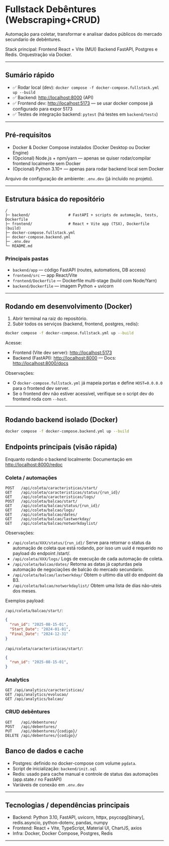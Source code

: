 # Fullstack Debêntures (Webscraping+CRUD)

Automação para coletar, transformar e analisar dados públicos do mercado secundario de debêntures.


Stack principal: 
Frontend React + Vite (MUI) 
Backend FastAPI, Postgres e Redis. 
Orquestração via Docker.

---

## Sumário rápido

- ✅ Rodar local (dev): `docker compose -f docker-compose.fullstack.yml up --build`
- ✅ Backend: [http://localhost:8000](http://localhost:8000) (API)
- ✅ Frontend dev: [http://localhost:5173](http://localhost:5173) — se usar docker compose já configurado para expor 5173
- ✅ Testes de integração backend: `pytest` (há testes em `backend/tests`)

---

## Pré-requisitos

- Docker & Docker Compose instalados (Docker Desktop ou Docker Engine)
- (Opcional) Node.js + npm/yarn — apenas se quiser rodar/compilar frontend localmente sem Docker
- (Opcional) Python 3.10+ — apenas para rodar backend local sem Docker

Arquivo de configuração de ambiente: `.env.dev` (já incluído no projeto). 

---

## Estrutura básica do repositório

```
/
├─ backend/                 # FastAPI + scripts de automação, tests, Dockerfile
├─ frontend/                # React + Vite app (TSX), Dockerfile (build)
├─ docker-compose.fullstack.yml
├─ docker-compose.backend.yml
├─ .env.dev
└─ README.md
```

### Principais pastas

- `backend/app` — código FastAPI (routes, automations, DB access)
- `frontend/src` — app React/Vite
- `frontend/Dockerfile` — Dockerfile multi-stage (build com Node/Yarn)
- `backend/Dockerfile` — imagem Python + uvicorn

---

## Rodando em desenvolvimento (Docker)


1. Abrir terminal na raiz do repositório.
2. Subir todos os serviços (backend, frontend, postgres, redis):

```bash
docker compose -f docker-compose.fullstack.yml up --build
```

Acesse:
- Frontend (Vite dev server): [http://localhost:5173](http://localhost:5173)
- Backend (FastAPI): [http://localhost:8000](http://localhost:8000) 
— Docs: [http://localhost:8000/docs](http://localhost:8000/docs)

Observações:
- O `docker-compose.fullstack.yml` já mapeia portas e define `HOST=0.0.0.0` para o frontend dev server.
- Se o frontend dev não estiver acessível, verifique se o script dev do frontend roda com `--host`.

---

## Rodando backend isolado (Docker)

```bash
docker compose -f docker-compose.backend.yml up --build
```


## Endpoints principais (visão rápida)

Enquanto rodando o backend localmente: Documentação em [http://localhost:8000/redoc](http://localhost:8000/redoc)

### Coleta / automações
```
POST   /api/coleta/caracteristicas/start/
GET    /api/coleta/caracteristicas/status/{run_id}/
GET    /api/coleta/caracteristicas/logs/
POST   /api/coleta/balcao/start/
GET    /api/coleta/balcao/status/{run_id}/
GET    /api/coleta/balcao/logs/
GET    /api/coleta/balcao/dates/
GET    /api/coleta/balcao/lastworkday/
GET    /api/coleta/balcao/notworkdaylist/
```

Observações: 
- `/api/coleta/XXX/status/{run_id}/` Serve para retornar o status da automação de coleta que está rodando, por isso um uuid é requerido no payload do endpoint /start/.
- `/api/coleta/XXX/logs/` Logs de execução de cada automação de coleta.
- `/api/coleta/balcao/dates/` Retorna as datas já capturdas pela automação de negociações de balcão do mercado secundario.
- `/api/coleta/balcao/lastworkday/` Obtem o ultimo dia util do endpoint da B3.
- `/api/coleta/balcao/notworkdaylist/` Obtem uma lista de dias não-uteis dos meses.


Exemplos payload:

`/api/coleta/balcao/start/`:
```json
{
  "run_id": "2025-08-15-01",
  "Start_Date": "2024-01-01",
  "Final_Date": "2024-12-31"
}
```

`/api/coleta/caracteristicas/start/`:
```json
{
  "run_id": "2025-08-15-01",
}
```

### Analytics
```
GET /api/analytics/caracteristicas/
GET /api/analytics/evolucao/
GET /api/analytics/balcao/
```

### CRUD debêntures
```
GET    /api/debentures/
POST   /api/debentures/
PUT    /api/debentures/{codigo}/
DELETE /api/debentures/{codigo}/
```


## Banco de dados e cache

- Postgres: definido no docker-compose com volume `pgdata`.
- Script de inicialização: `backend/init.sql`
- Redis: usado para cache manual e controle de status das automações (app.state.r no FastAPI)
- Variáveis de conexão em `.env.dev`

---

## Tecnologias / dependências principais

- Backend: Python 3.10, FastAPI, uvicorn, httpx, psycopg[binary], redis.asyncio, python-dotenv, pandas, numpy
- Frontend: React + Vite, TypeScript, Material UI, ChartJS, axios
- Infra: Docker, Docker Compose, Postgres, Redis

---

